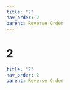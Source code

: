 ```yaml
---
title: "2"
nav_order: 2
parent: Reverse Order
---
```


# 2

```yaml
title: "2"
nav_order: 2
parent: Reverse Order
```
